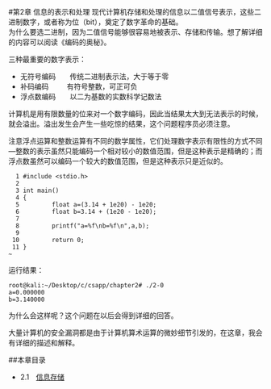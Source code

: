 #第2章 信息的表示和处理
现代计算机存储和处理的信息以二值信号表示，这些二进制数字，或者称为位（bit），奠定了数字革命的基础。  
为什么要选二进制，因为二值信号能够很容易地被表示、存储和传输。想了解详细的内容可以阅读《编码的奥秘》。  

三种最重要的数字表示：
- 无符号编码　　传统二进制表示法，大于等于零
- 补码编码 　　 有符号整数，可正可负
- 浮点数编码　　以二为基数的实数科学记数法 

计算机是用有限数量的位来对一个数字编码，因此当结果太大到无法表示的时候，就会溢出。溢出发生会产生一些吃惊的结果，这个问题程序员必须注意。

注意浮点运算和整数运算有不同的数学属性，它们处理数字表示有限性的方式不同—整数的表示虽然只能编码一个相对较小的数值范围，但是这种表示是精确的；而浮点数虽然可以编码一个较大的数值范围，但是这种表示只是近似的。  


      1 #include <stdio.h>
      2 
      3 int main()
      4 {
      5         float a=(3.14 + 1e20) - 1e20;
      6         float b=3.14 + (1e20 - 1e20);
      7 
      8         printf("a=%f\nb=%f\n",a,b);
      9 
     10         return 0;
     11 }
    ~ 

运行结果：

    root@kali:~/Desktop/c/csapp/chapter2# ./2-0
    a=0.000000
    b=3.140000

为什么会这样呢？这个问题在以后会得到详细的回答。


大量计算机的安全漏洞都是由于计算机算术运算的微妙细节引发的，在这章，我会有详细的描述和解释。

##本章目录  
 - 2.1　[信息存储](./2.1.md)  
  
